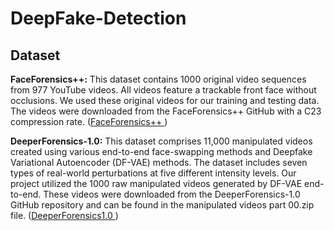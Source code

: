 # DeepFake-Detection
## Dataset 
**FaceForensics++:** This dataset contains 1000 original video sequences from 977 YouTube videos. All videos feature a trackable front face without occlusions. We used these original videos for our training and testing data. The videos were downloaded from the FaceForensics++ GitHub with a C23 compression rate. ([FaceForensics++ ](https://github.com/ondyari/FaceForensics/tree/master))

**DeeperForensics-1.0:** This dataset comprises 11,000 manipulated videos created using various end-to-end face-swapping methods and Deepfake Variational Autoencoder (DF-VAE) methods. The dataset includes seven types of real-world perturbations at five different intensity levels. Our project utilized the 1000 raw manipulated videos generated by DF-VAE end-to-end. These videos were downloaded from the DeeperForensics-1.0 GitHub repository and can be found in the manipulated videos part 00.zip file. ([DeeperForensics1.0 ](https://github.com/EndlessSora/DeeperForensics-1.0))
